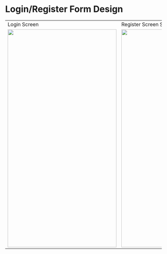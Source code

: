 # Login/Register Form Design





<table>
  <tr>
    <td>Login Screen</td>
     <td>Register Screen Screen</td>
     
  </tr>
  <tr>
    <td><img src="https://user-images.githubusercontent.com/59921382/174047028-d11604f1-0ec3-4406-a812-77068d855496.jpg" width=350 height=700></td>
    <td><img src="https://user-images.githubusercontent.com/59921382/174047704-d3685b05-204c-4e92-8e3f-a13f54bf213b.jpg" width=350 height=700></td>
    
  </tr>
 </table>

